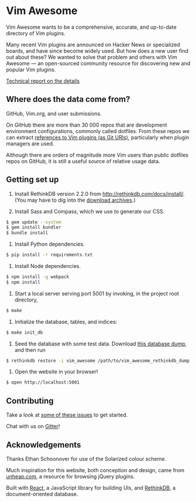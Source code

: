 # Vim Awesome

Vim Awesome wants to be a comprehensive, accurate, and up-to-date directory of
Vim plugins.

Many recent Vim plugins are announced on Hacker News or specialized boards, and
have since become widely used. But how does a new user find out about these? We
wanted to solve that problem and others with Vim Awesome — an open-sourced
community resource for discovering new and popular Vim plugins.

[Technical report on the details](https://www.dropbox.com/s/24owxihtek7vau9/report.pdf?dl=0)

## Where does the data come from?

GitHub, Vim.org, and user submissions.

On GitHub there are more than 30 000 repos that are development environment
configurations, commonly called dotfiles. From these repos we can extract
[references to Vim plugins (as Git URIs)](https://github.com/divad12/dotfiles/blob/master/.vimrc#L23),
particularly when plugin managers are used.

Although there are orders of magnitude more Vim users than public dotfiles
repos on GitHub, it is still a useful source of relative usage data.

## Getting set up

<!-- TODO(david): Don't hardcode version here. -->
1. Install RethinkDB version 2.2.0 from http://rethinkdb.com/docs/install/.
  (You may have to dig into the
  [download archives](http://download.rethinkdb.com/).)

1. Install Sass and Compass, which we use to generate our CSS.

  ```sh
  $ gem update --system
  $ gem install bundler
  $ bundle install
  ```

1. Install Python dependencies.

  ```sh
  $ pip install -r requirements.txt
  ```

1. Install Node dependencies.

  ```sh
  $ npm install -g webpack
  $ npm install
  ```

1. Start a local server serving port 5001 by invoking, in the project root
   directory,

  ```sh
  $ make
  ```

1. Initialize the database, tables, and indices:

  ```sh
  $ make init_db
  ```

1. Seed the database with some test data. Download [this database dump](https://github.com/vim-awesome/vim-awesome/releases/download/v1.2/rethinkdb_dump_2016-04-14.tar.gz), and then run


  ```sh
  $ rethinkdb restore -i vim_awesome /path/to/vim_awesome_rethinkdb_dump.tar.gz
  ```

1. Open the website in your browser!

  ```sh
  $ open http://localhost:5001
  ```

## Contributing

Take a look at [some of these issues](https://github.com/vim-awesome/vim-awesome/issues?labels=easyfix&state=open) to get started.

Chat with us on [Gitter](https://gitter.im/vim-awesome/vim-awesome)!

## Acknowledgements

Thanks Ethan Schoonover for use of the Solarized colour scheme.

Much inspiration for this website, both conception and design, came from
[unheap.com](http://unheap.com), a resource for browsing jQuery plugins.

Built with [React](http://facebook.github.io/react/), a JavaScript library for
building UIs, and [RethinkDB](http://rethinkdb.com/), a document-oriented
database.

